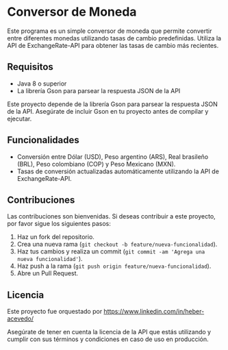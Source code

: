 # Conversor de Moneda

Este programa es un simple conversor de moneda que permite convertir entre diferentes monedas utilizando tasas de cambio predefinidas. Utiliza la API de ExchangeRate-API para obtener las tasas de cambio más recientes.

## Requisitos

- Java 8 o superior
- La librería Gson para parsear la respuesta JSON de la API

Este proyecto depende de la librería Gson para parsear la respuesta JSON de la API. Asegúrate de incluir Gson en tu proyecto antes de compilar y ejecutar.

## Funcionalidades

- Conversión entre Dólar (USD), Peso argentino (ARS), Real brasileño (BRL), Peso colombiano (COP) y Peso Mexicano (MXN).
- Tasas de conversión actualizadas automáticamente utilizando la API de ExchangeRate-API.

## Contribuciones

Las contribuciones son bienvenidas. Si deseas contribuir a este proyecto, por favor sigue los siguientes pasos:

1. Haz un fork del repositorio.
2. Crea una nueva rama (`git checkout -b feature/nueva-funcionalidad`).
3. Haz tus cambios y realiza un commit (`git commit -am 'Agrega una nueva funcionalidad'`).
4. Haz push a la rama (`git push origin feature/nueva-funcionalidad`).
5. Abre un Pull Request.

## Licencia

Este proyecto fue orquestado por https://www.linkedin.com/in/heber-acevedo/

Asegúrate de tener en cuenta la licencia de la API que estás utilizando y cumplir con sus términos y condiciones en caso de uso en producción.
